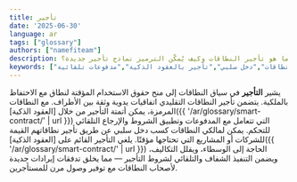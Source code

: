 ```yaml
---
title: تأجير
date: '2025-06-30'
language: ar
tags: ["glossary"]
authors: ["namefiteam"]
description: ما هو تأجير النطاقات وكيف يُمكّن الترميز نماذج تأجير جديدة؟
keywords: ["تأجير","تأجير نطاقات","دخل سلبي","تأجير بالعقود الذكية","مدفوعات تلقائية"]
---
```


يشير **التأجير** في سياق النطاقات إلى منح حقوق الاستخدام المؤقتة لنطاق مع الاحتفاظ بالملكية. يتضمن تأجير النطاقات التقليدي اتفاقيات يدوية وثقة بين الأطراف. مع النطاقات المرمزة، يمكن أتمتة التأجير من خلال [العقود الذكية]({{ '/ar/glossary/smart-contract/' | url }}) التي تتعامل مع المدفوعات وتطبيق الشروط والإرجاع التلقائي للتحكم. يمكن لمالكي النطاقات كسب دخل سلبي عن طريق تأجير نطاقاتهم القيمة للشركات أو المشاريع التي تحتاجها مؤقتًا. يلغي التأجير القائم على [العقود الذكية]({{ '/ar/glossary/smart-contract/' | url }}) الحاجة إلى الوسطاء، ويقلل التكاليف، ويضمن التنفيذ الشفاف والتلقائي لشروط التأجير — مما يخلق تدفقات إيرادات جديدة لأصحاب النطاقات مع توفير وصول مرن للمستأجرين.